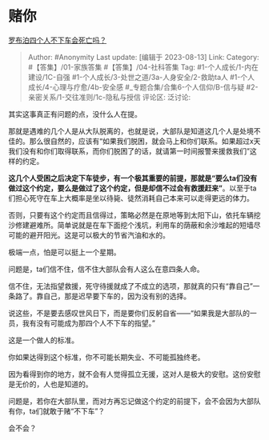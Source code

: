 # 赌你
[罗布泊四个人不下车会死亡吗？](https://www.zhihu.com/question/615519308/answer/3162810011)

> Author: #Anonymity
> Last update: [编辑于 2023-08-13]
> Link:
> Category: #【答集】/01-家族答集 #【答集】/04-社科答集
> Tag: #1-个人成长/1-内在建设/1C-自强 #1-个人成长/3-处世之道/3a-人身安全/2-救助ta人 #1-个人成长/4-心理与疗愈/4b-安全感 #_专题合集/合集6-个人信仰/B-信与疑 #2-亲密关系/1-交往准则/1c-隐私与授信
> 评论区:
> 泛讨论:

其实这事真正有问题的点，没什么人在提。

那就是遇难的几个人是从大队脱离的，也就是说，大部队是知道这几个人是处境不佳的。那么很自然的，应该有“如果我们脱困，就会马上和你们联系。如果超过x天我们没有和你们取得联系，而你们脱困了的话，就请第一时间报警来援救我们”这样的约定。

**这几个人受困之后决定下车徒步，有一个极其重要的前提，那就是“要么ta们没有做过这个约定，要么是做过了这个约定，但是却信不过会有救援赶来”**。以至于ta们担心死守在车上大概率是坐以待毙、徒然消耗自己本来可以走得更远的体力。

否则，只要有这个约定而且信得过，策略必然是在原地等到太阳下山，依托车辆挖沙修建避难所。简单说就是在车下面挖个浅坑，利用车的荫蔽和余沙堆起的短墙尽可能的避开阳光。这是可以极大的节省汽油和水的。

极端一点，怕是可以挺上一个星期。

问题是，ta们信不住，信不住大部队会有人这么在意四条人命。

信不住，无法指望救援，死守待援就成了不成立的选项，那就真的只有“靠自己”一条路了。靠自己，那是迟早要下车的，因为没有别的选择。

说这些，不是要去感叹世风日下，而是要你们反躬自省——“如果我是大部队的一员，我有没有可能成为那四个人不下车的指望。”

这是一个做人的标准。

你如果达得到这个标准，你不可能长期失业、不可能孤独终老。

因为看得到你的地方，就不会有人觉得孤立无援，这对人是极大的安慰。这份安慰是无价的，人也是知道的。

问题是，若你在大部队里，而对方再忘记做这个约定的前提下，会不会因为大部队有你，ta们就敢于赌“不下车”？

会不会？
